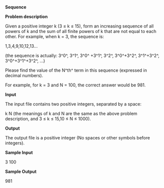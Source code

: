 **Sequence**

**Problem description**

Given a positive integer k (3 ≤ k ≤ 15), form an increasing sequence of all powers of k and the sum of all finite powers of k that are not equal to each other. For example, when k = 3, the sequence is:

1,3,4,9,10,12,13\...

(the sequence is actually: 3^0^, 3^1^, 3^0^ +3^1^, 3^2^, 3^0^+3^2^, 3^1^+3^2^, 3^0^+3^1^+3^2^, \...)

Please find the value of the N^th^ term in this sequence (expressed in decimal numbers).

For example, for k = 3 and N = 100, the correct answer would be 981.

**Input**

The input file contains two positive integers, separated by a space:

k N (the meanings of k and N are the same as the above problem description, and 3 ≤ k ≤ 15,10 ≤ N ≤ 1000).

**Output**

The output file is a positive integer (No spaces or other symbols before integers).

**Sample Input**

3 100

**Sample Output**

981
